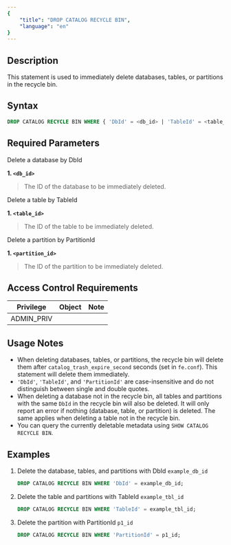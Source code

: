 ```yaml
---
{
    "title": "DROP CATALOG RECYCLE BIN",
    "language": "en"
}
---
```


<!--
Licensed to the Apache Software Foundation (ASF) under one
or more contributor license agreements.  See the NOTICE file
distributed with this work for additional information
regarding copyright ownership.  The ASF licenses this file
to you under the Apache License, Version 2.0 (the
"License"); you may not use this file except in compliance
with the License.  You may obtain a copy of the License at

  http://www.apache.org/licenses/LICENSE-2.0

Unless required by applicable law or agreed to in writing,
software distributed under the License is distributed on an
"AS IS" BASIS, WITHOUT WARRANTIES OR CONDITIONS OF ANY
KIND, either express or implied.  See the License for the
specific language governing permissions and limitations
under the License.
-->

## Description

This statement is used to immediately delete databases, tables, or partitions in the recycle bin.

## Syntax

```sql
DROP CATALOG RECYCLE BIN WHERE { 'DbId' = <db_id> | 'TableId' = <table_id> | 'PartitionId' = <partition_id> }
```

## Required Parameters

Delete a database by DbId

**1. `<db_id>`**
> The ID of the database to be immediately deleted.

Delete a table by TableId

**1. `<table_id>`**
> The ID of the table to be immediately deleted.

Delete a partition by PartitionId

**1. `<partition_id>`**
> The ID of the partition to be immediately deleted.

## Access Control Requirements

| Privilege   | Object | Note |
|-------------|--------|------|
| ADMIN_PRIV  |        |      |

## Usage Notes

- When deleting databases, tables, or partitions, the recycle bin will delete them after `catalog_trash_expire_second` seconds (set in `fe.conf`). This statement will delete them immediately.
- `'DbId'`, `'TableId'`, and `'PartitionId'` are case-insensitive and do not distinguish between single and double quotes.
- When deleting a database not in the recycle bin, all tables and partitions with the same `DbId` in the recycle bin will also be deleted. It will only report an error if nothing (database, table, or partition) is deleted. The same applies when deleting a table not in the recycle bin.
- You can query the currently deletable metadata using `SHOW CATALOG RECYCLE BIN`.

## Examples

1. Delete the database, tables, and partitions with DbId `example_db_id`

    ```sql
    DROP CATALOG RECYCLE BIN WHERE 'DbId' = example_db_id;
    ```

2. Delete the table and partitions with TableId `example_tbl_id`

    ```sql
    DROP CATALOG RECYCLE BIN WHERE 'TableId' = example_tbl_id;
    ```

3. Delete the partition with PartitionId `p1_id`

    ```sql
    DROP CATALOG RECYCLE BIN WHERE 'PartitionId' = p1_id;
    ```